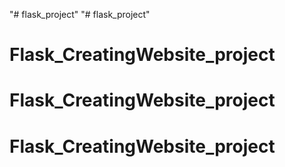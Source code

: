 "# flask_project" 
"# flask_project" 
# Flask_CreatingWebsite_project
# Flask_CreatingWebsite_project
# Flask_CreatingWebsite_project
